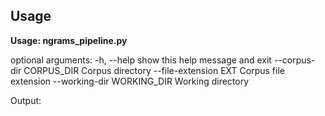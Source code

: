Usage
---------------
**Usage: ngrams_pipeline.py**

optional arguments:
  -h, --help            show this help message and exit
  --corpus-dir CORPUS_DIR
                        Corpus directory
  --file-extension EXT  Corpus file extension
  --working-dir WORKING_DIR
                        Working directory

Output: 


